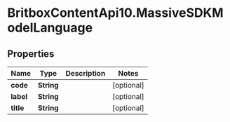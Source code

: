 # BritboxContentApi10.MassiveSDKModelLanguage

## Properties
Name | Type | Description | Notes
------------ | ------------- | ------------- | -------------
**code** | **String** |  | [optional] 
**label** | **String** |  | [optional] 
**title** | **String** |  | [optional] 


